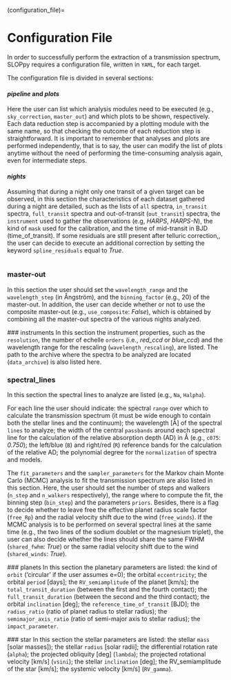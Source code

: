 (configuration_file)=

# Configuration File

In order to successfully perform the extraction of a transmission spectrum,
SLOPpy requires a configuration file, written in ``YAML``, for each target.

The configuration file is divided in several sections:

#### *pipeline* and *plots* 


Here the user can list which analysis modules need to be executed (e.g., ``sky_correction``, ``master_out``) and which plots to be shown, respectively.
Each data reduction step is accompanied by a plotting module with the same name, so that checking the outcome of each reduction step is straightforward. It is important to remember that analyses and plots are performed independently, that is to say, the user can modify the list of plots anytime without the need of performing the time-consuming analysis again, even for intermediate steps. 

#### *nights* 

Assuming that during a night only one transit of a given target can be observed,
in this section the characteristics of each dataset gathered during a night are
detailed, such as the lists of ``all`` spectra, ``in_transit`` spectra,
``full_transit`` spectra and out-of-transit (``out_transit``) spectra, the
``instrument`` used to gather the observations (e.g, *HARPS*, *HARPS-N*), the kind of ``mask`` used for the calibration, and the time of mid-transit in BJD (time_of_transit).
If some residuals are still present after telluric correction,, the user can
decide to execute an additional correction by setting the keyword
``spline_residuals`` equal to *True*.

```{note} It is possible to analyzed data obtained during the same night by two independent instruments, however some night-specific parameters (as the time of transit) will be treated independently. To do so, just use two different *labels* for the nights.
```

### master-out 
In this section the user should set the ``wavelength_range`` and the
``wavelength_step`` (in Ångström), and the ``binning_factor`` (e.g., 20) of the
master-out. In addition, the user can decide whether or not to use the composite
master-out (e.g., ``use_composite``: *False*), which is obtained by combining
all the master-out spectra of the various nights analyzed.

### instruments
In this section the instrument properties, such as the ``resolution``, the
number of echelle ``orders`` (i.e., *red_ccd* or *blue_ccd*) and the wavelength
range for the rescaling (``wavelength_rescaling``), are listed. The path to the
archive where the spectra to be analyzed are located (``data_archive``) is also
listed here.

### spectral_lines 
In this section the spectral lines to analyze are listed (e.g., ``Na``,
``Halpha``).

For each line the user should indicate: the spectral ``range`` over which to
calculate the transmission spectrum (it must be wide enough to contain both the
stellar lines and the continuum); the wavelength [Å] of the spectral ``lines``
to analyze; the width of the central ``passbands`` around each spectral line for
the calculation of the relative absorption depth (AD) in Å (e.g., ``c075``:
*0.750*); the left/blue (``B``) and right/red (``R``) reference bands for the
calculation of the relative AD; the polynomial degree for the ``normalization``
of spectra and models.

The ``fit_parameters`` and the ``sampler_parameters`` for the Markov chain Monte Carlo (MCMC) analysis to fit the transmission spectrum are also listed in this section. Here, the user should set the number of steps and walkers (``n_step`` and ``n_walkers`` respectively), the range where to compute the fit, the binning step (``bin_step``) and the parameters ``priors``. Besides, there is a flag to decide whether to leave free the effective planet radius scale factor (``free_Rp``) and the radial velocity shift due to the wind (``free_winds``). If the MCMC analysis is to be performed on several spectral lines at the same time (e.g., the two lines of the sodium doublet or the magnesium triplet), the user can also decide whether the lines should share the same FWHM (``shared_fwhm``: *True*) or the same radial velocity shift due to the wind (``shared_winds``: *True*).

### planets 
In this section the planetary parameters are listed: the kind of ``orbit``
(‘circular’ if the user assumes e=0); the orbital ``eccentricity``; the orbital
``period`` [days]; the ``RV_semiamplitude`` of the planet [km/s]; the
``total_transit_duration`` (between the first and the fourth contact); the
``full_transit_duration`` (between the second and the third contact); the orbital
``inclination`` [deg]; the ``reference_time_of_transit`` [BJD]; the ``radius_ratio`` (ratio
of planet radius to stellar radius); the ``semimajor_axis_ratio`` (ratio of
semi-major axis to stellar radius); the ``impact_parameter``.

### star
In this section the stellar parameters are listed: the stellar ``mass`` [solar masses]); the stellar ``radius`` [solar radii]; the differential rotation rate (``alpha``); the projected obliquity [deg] (``lambda``); the projected rotational velocity [km/s] (``vsini``); the stellar ``inclination`` [deg]; the RV_semiamplitude of the star [km/s]; the systemic velocity  [km/s] (``RV_gamma``).
